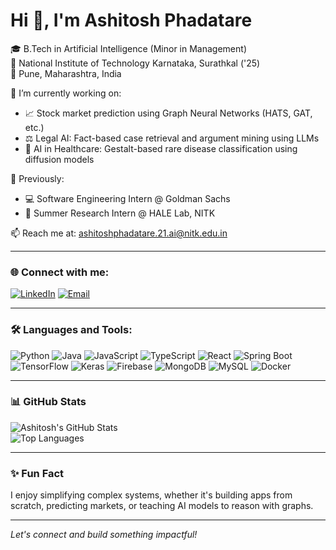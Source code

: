 # Hi 👋, I'm Ashitosh Phadatare

🎓 B.Tech in Artificial Intelligence (Minor in Management)  
🏫 National Institute of Technology Karnataka, Surathkal ('25)  
📍 Pune, Maharashtra, India  

🔭 I’m currently working on:
- 📈 Stock market prediction using Graph Neural Networks (HATS, GAT, etc.)
- ⚖️ Legal AI: Fact-based case retrieval and argument mining using LLMs
- 🧬 AI in Healthcare: Gestalt-based rare disease classification using diffusion models

💼 Previously:
- 💻 Software Engineering Intern @ Goldman Sachs  
- 🔬 Summer Research Intern @ HALE Lab, NITK

📫 Reach me at: [ashitoshphadatare.21.ai@nitk.edu.in](mailto:ashitoshphadatare.21.ai@nitk.edu.in)

---

### 🌐 Connect with me:

[![LinkedIn](https://img.shields.io/badge/-LinkedIn-blue?style=flat&logo=linkedin)](https://www.linkedin.com/in/ashitoshphadatare/)
[![Email](https://img.shields.io/badge/-Gmail-D14836?style=flat&logo=gmail&logoColor=white)](mailto:ashitoshbp2002@gmail.com)

---

### 🛠️ Languages and Tools:

![Python](https://img.shields.io/badge/Python-3776AB?style=flat&logo=python&logoColor=white)
![Java](https://img.shields.io/badge/Java-007396?style=flat&logo=java&logoColor=white)
![JavaScript](https://img.shields.io/badge/JavaScript-F7DF1E?style=flat&logo=javascript&logoColor=black)
![TypeScript](https://img.shields.io/badge/TypeScript-3178C6?style=flat&logo=typescript&logoColor=white)
![React](https://img.shields.io/badge/React-20232A?style=flat&logo=react&logoColor=61DAFB)
![Spring Boot](https://img.shields.io/badge/SpringBoot-6DB33F?style=flat&logo=springboot&logoColor=white)
![TensorFlow](https://img.shields.io/badge/TensorFlow-FF6F00?style=flat&logo=tensorflow&logoColor=white)
![Keras](https://img.shields.io/badge/Keras-D00000?style=flat&logo=keras&logoColor=white)
![Firebase](https://img.shields.io/badge/Firebase-FFCA28?style=flat&logo=firebase&logoColor=black)
![MongoDB](https://img.shields.io/badge/MongoDB-47A248?style=flat&logo=mongodb&logoColor=white)
![MySQL](https://img.shields.io/badge/MySQL-005C84?style=flat&logo=mysql&logoColor=white)
![Docker](https://img.shields.io/badge/Docker-2496ED?style=flat&logo=docker&logoColor=white)

---

### 📊 GitHub Stats

![Ashitosh's GitHub Stats](https://github-readme-stats.vercel.app/api?username=ashitoshphadatare&show_icons=true&theme=tokyonight)  
![Top Languages](https://github-readme-stats.vercel.app/api/top-langs/?username=ashitoshphadatare&layout=compact&theme=tokyonight)

---

### ✨ Fun Fact
I enjoy simplifying complex systems, whether it's building apps from scratch, predicting markets, or teaching AI models to reason with graphs.

---

*Let's connect and build something impactful!*
